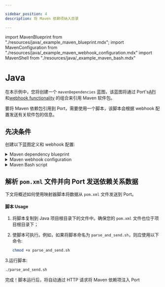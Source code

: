 ```yaml
---

sidebar_position: 4
description: 将 Maven 依赖项纳入目录

---
```


import MavenBlueprint from "./resources/java/_example_maven_blueprint.mdx";
import MavenConfiguration from "./resources/java/_example_maven_webhook_configuration.mdx"
import MavenShell from "./resources/java/_example_maven_bash.mdx"

# Java

在本示例中，您将创建一个 `mavenDependencies` 蓝图，该蓝图将通过 Port's[API](../../../api/api.md) 和[webhook functionality](../../webhook.md) 的组合来引用 Maven 软件包。

要将 Maven 依赖包引用到 Port，需要使用一个脚本，该脚本会根据 webhook 配置发送有关软件包的信息。

## 先决条件

创建以下蓝图定义和 webhook 配置: 

<details>
<summary>Maven dependency blueprint</summary>
<MavenBlueprint/>
</details>

<details>
<summary>Maven webhook configuration</summary>
<MavenConfiguration/>
</details>

<details>
<summary>Maven Bash script</summary>
<MavenShell/>
</details>

## 解析 `pom.xml` 文件并向 Port 发送依赖关系数据

下文将概述如何使用映射器脚本将数据从 `pom.xml` 文件发送到 Port。

#### 脚本 Usage

1. 将脚本复制到 Java 项目根目录下的文件中。确保您的 `pom.xml` 文件也位于项目根目录下；
2. 使脚本可执行。例如，如果将脚本命名为 `parse_and_send.sh`，则应使用以下命令: 


   ```bash showLineNumbers
   chmod +x parse_and_send.sh
   ```


3.运行脚本: 


   ```bash showLineNumbers
   ./parse_and_send.sh
   ```


完成！脚本运行后，将自动通过 HTTP 请求将 Maven 依赖项注入 Port